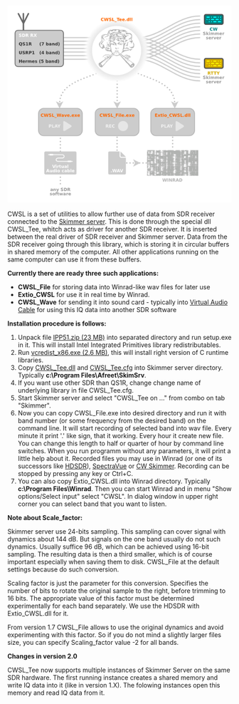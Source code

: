 ![](./CWSL.png)

CWSL is a set of utilities to allow further use of data from SDR receiver connected to the [Skimmer server](http://www.dxatlas.com/SkimServer/). 
This is done through the special dll CWSL_Tee, whitch acts as driver for another SDR receiver. 
It is inserted between the real driver of SDR receiver and Skimmer server.
Data from the SDR receiver going through this library, which is storing it in circular buffers in shared memory of the computer. 
All other applications running on the same computer can use it from these buffers.

**Currently there are ready three such applications:**

*   **CWSL_File** for storing data into Winrad-like wav files for later use
*   **Extio_CWSL** for use it in real time by Winrad.
*   **CWSL_Wave** for sending it into sound card - typically into [Virtual Audio Cable](http://software.muzychenko.net/eng/vac.htm) for using this IQ data into another SDR software

**Installation procedure is follows:**

1.  Unpack file [IPP51.zip (23 MB)](./bin/IPP51.zip) into separated directory and run setup.exe in it. This will install Intel Integrated Primitives library redistributables.
2.  Run [vcredist_x86.exe (2.6 MB)](./bin/vcredist_x86.exe), this will install right version of C runtime libraries.
3.  Copy [CWSL_Tee.dll](./bin/CWSL_Tee.dll) and [CWSL_Tee.cfg](./bin/CWSL_Tee.cfg) into Skimmer server directory. Typically **c:\Program Files\Afreet\SkimSrv**.
4.  If you want use other SDR than QS1R, change change name of underlying library in file CWSL_Tee.cfg.
5.  Start Skimmer server and select "CWSL_Tee on ..." from combo on tab "Skimmer".
6.  Now you can copy CWSL_File.exe into desired directory and run it with band number (or some frequency from the desired band) on the command line. It will start recording of selected band into wav file. Every minute it print '.' like sign, that it working. Every hour it create new file. You can change this length to half or quarter of hour by command line switches. When you run programm without any parameters, it will print a little help about it. Recorded files you may use in Winrad (or one of its successors like [HDSDR](http://www.hdsdr.de/)), [SpectraVue](http://www.moetronix.com/spectravue.htm) or [CW Skimmer](http://www.dxatlas.com/CwSkimmer). Recording can be stopped by pressing any key or Ctrl+C.
7.  You can also copy Extio_CWSL.dll into Winrad directory. Typically **c:\Program Files\Winrad**. Then you can start Winrad and in menu "Show options/Select input" select "CWSL". In dialog window in upper right corner you can select band that you want to listen.

**Note about Scale_factor:**

Skimmer server use 24-bits sampling. This sampling can cover signal with dynamics about 144 dB. 
But signals on the one band usually do not such dynamics. 
Usually suffice 96 dB, which can be achieved using 16-bit sampling. 
The resulting data is then a third smaller, which is of course important especially when saving them to disk. 
CWSL_File at the default settings because do such conversion.

Scaling factor is just the parameter for this conversion. 
Specifies the number of bits to rotate the original sample to the right, before trimming to 16 bits. 
The appropriate value of this factor must be determined experimentally for each band separately. 
We use the HDSDR with Extio_CWSL.dll for it.

From version 1.7 CWSL_File  allows to use the original dynamics and avoid experimenting with this factor. 
So if you do not mind a slightly larger files size, you can specify Scaling\_factor value -2 for all bands.

**Changes in version 2.0**

CWSL_Tee now supports multiple instances of Skimmer Server on the same SDR hardware. The first running instance creates a shared memory and write IQ data into it (like in version 1.X). The folowing instances open this memory and read IQ data from it.